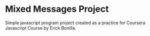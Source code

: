 # Mixed Messages Project

Simple javascript program project created as a practice for Coursera Javascript Course by Erick Bonilla.
